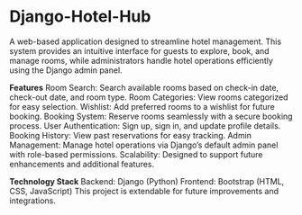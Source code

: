 # Django-Hotel-Hub
A web-based application designed to streamline hotel management. This system provides an intuitive interface for guests to explore, book, and manage rooms, while administrators handle hotel operations efficiently using the Django admin panel.

**Features**
Room Search: Search available rooms based on check-in date, check-out date, and room type.
Room Categories: View rooms categorized for easy selection.
Wishlist: Add preferred rooms to a wishlist for future booking.
Booking System: Reserve rooms seamlessly with a secure booking process.
User Authentication: Sign up, sign in, and update profile details.
Booking History: View past reservations for easy tracking.
Admin Management: Manage hotel operations via Django’s default admin panel with role-based permissions.
Scalability: Designed to support future enhancements and additional features.

**Technology Stack**
Backend: Django (Python)
Frontend: Bootstrap (HTML, CSS, JavaScript)
This project is extendable for future improvements and integrations.
